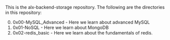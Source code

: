 This is the alx-backend-storage repository. The following are the directories in this repository:

0) 0x00-MySQL_Advanced - Here we learn about advanced MySQL
1) 0x01-NoSQL - Here we learn about MongoDB
2) 0x02-redis_basic - Here we learn about the fundamentals of redis.